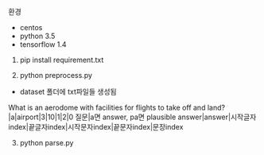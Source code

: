 환경 
* centos
* python 3.5
* tensorflow 1.4

1. pip install requirement.txt

2. python preprocess.py
-  dataset 폴더에 txt파일들 생성됨

  What is an aerodome with facilities for flights to take off and land?|a|airport|3|10|1|2|0
  질문|a면 answer, pa면 plausible answer|answer|시작글자index|끝글자index|시작문자index|끝문자index|문장index

3. python parse.py

